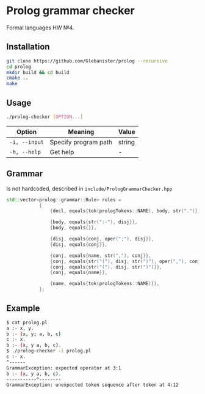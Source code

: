 # Prolog grammar checker

Formal languages HW №4.

## Installation

```bash
git clone https://github.com/Glebanister/prolog --recursive
cd prolog
mkdir build && cd build
cmake ..
make
```

## Usage

```bash
./prolog-checker [OPTION...]
```

| Option        | Meaning              | Value  |
|---------------|----------------------|--------|
| `-i, --input` | Specify program path | string |
| `-h, --help`  | Get help             | -      |

## Grammar

Is not hardcoded, described in `include/PrologGrammarChecker.hpp`

```C++
std::vector<prolog::grammar::Rule> rules =
            {
                {decl, equals{tok(prologTokens::NAME), body, str(".")}},

                {body, equals{str(":-"), disj}},
                {body, equals{}},

                {disj, equals{conj, oper(";"), disj}},
                {disj, equals{conj}},

                {conj, equals{name, str(","), conj}},
                {conj, equals{str("("), disj, str(")"), oper(","), conj}},
                {conj, equals{str("("), disj, str(")")}},
                {conj, equals{name}},

                {name, equals{tok(prologTokens::NAME)}},
            };
```

## Example

```bash
$ cat prolog.pl
a :- x, y.
b :- (x, y; a, b, c)
c :- x.
b :- (x, y a, b, c).
$ ./prolog-checker -i prolog.pl
c :- x.
^------
GrammarException: expected operator at 3:1
b :- (x, y a, b, c).
-----------^--------
GrammarException: unexpected token sequence after token at 4:12
```
